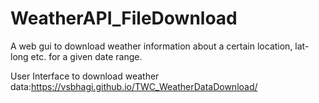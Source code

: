 # WeatherAPI_FileDownload
A web gui to download weather information about a certain location, lat-long etc. for a given date range.

User Interface to download weather data:https://vsbhagi.github.io/TWC_WeatherDataDownload/


